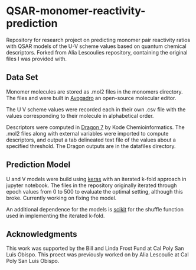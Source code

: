 # QSAR-monomer-reactivity-prediction
Repository for research project on predicting monomer pair reactivity ratios with QSAR models of the U-V scheme values based on quantum chemical descriptors. Forked from Alia Lescoulies repository, containing the original files I was provided with.

## Data Set

Monomer molecules are stored as .mol2 files in the monomers directory. The files and were built in [Avogadro](https://avogadro.cc) an open-source molecular editor.

The U V scheme values were recorded each in their own .csv file with the values corresponding to their molecule in alphabetical order. 

Descriptors were computed in [Dragon 7](https://chm.kode-solutions.net/products_dragon.php) by Kode Chemioinformatics. The .mol2 files along with external variables were imported to compute descriptors, and output a tab delineated text file of the values about a specified threshold. The Dragon outputs are in the datafiles directory.

## Prediction Model

U and V models were build using [keras](https://keras.io) with an iterated k-fold approach in jupyter notebook. The files in the repository originally iterated through epoch values from 0 to 500 to evaluate the optimal setting, although this broke. Currently working on fixing the model.

An additional dependence for the models is [scikit](https://scikit-learn.org/stable/) for the shuffle function used in implementing the iterated k-fold.
## Acknowledgments
This work was supported by the Bill and Linda Frost Fund at Cal Poly San Luis Obispo.
This proect was previously worked on by Alia Lescoulie at Cal Poly San Luis Obispo.
